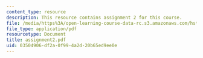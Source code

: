 ```yaml
---
content_type: resource
description: This resource contains assignment 2 for this course.
file: /media/https%3A/open-learning-course-data-rc.s3.amazonaws.com/hst-584j-magnetic-resonance-analytic-biochemical-and-imaging-techniques-spring-2006/03504906df2a0f994a2d20b65ed9ee0e_assignment2.pdf
file_type: application/pdf
resourcetype: Document
title: assignment2.pdf
uid: 03504906-df2a-0f99-4a2d-20b65ed9ee0e
---
```


